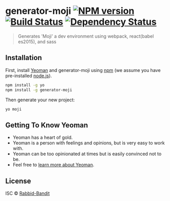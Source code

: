 # generator-moji [![NPM version][npm-image]][npm-url] [![Build Status][travis-image]][travis-url] [![Dependency Status][daviddm-image]][daviddm-url] 
> Generates &#39;Moji&#39; a dev environment using webpack, react(babel es2015), and sass

## Installation

First, install [Yeoman](http://yeoman.io) and generator-moji using [npm](https://www.npmjs.com/) (we assume you have pre-installed [node.js](https://nodejs.org/)).

```bash
npm install -g yo
npm install -g generator-moji
```

Then generate your new project:

```bash
yo moji
```

## Getting To Know Yeoman

 * Yeoman has a heart of gold.
 * Yeoman is a person with feelings and opinions, but is very easy to work with.
 * Yeoman can be too opinionated at times but is easily convinced not to be.
 * Feel free to [learn more about Yeoman](http://yeoman.io/).

## License

ISC © [Rabbid-Bandit](http://codecodedur.com)


[npm-image]: https://badge.fury.io/js/generator-moji.svg
[npm-url]: https://npmjs.org/package/generator-moji
[travis-image]: https://travis-ci.org/stewartsarah1990@gmail.com/generator-moji.svg?branch=master
[travis-url]: https://travis-ci.org/stewartsarah1990@gmail.com/generator-moji
[daviddm-image]: https://david-dm.org/stewartsarah1990@gmail.com/generator-moji.svg?theme=shields.io
[daviddm-url]: https://david-dm.org/stewartsarah1990@gmail.com/generator-moji
[coveralls-image]: https://coveralls.io/repos/stewartsarah1990@gmail.com/generator-moji/badge.svg
[coveralls-url]: https://coveralls.io/r/stewartsarah1990@gmail.com/generator-moji
